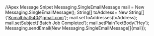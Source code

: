 //Apex Message Snipet
 Messaging.SingleEmailMessage mail = New Messaging.SingleEmailMessage();
        String[] toAddress= New String[]{'Komalbhat540@gmail.com'};
            mail.setToAddresses(toAddress);
        mail.setSubject('Batch Job Completed');
        mail.setPlainTextBody('Hey');
        Messaging.sendEmail(New Messaging.SingleEmailMessage[]{mail});
        
